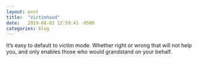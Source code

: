 ```yaml
---
layout: post
title:  "Victimhood"
date:   2019-08-03 12:59:41 -0500
categories: blog
---
```


It’s easy to default to victim mode. 
Whether right or wrong that will not help you, and only enables those who would grandstand on your behalf.
